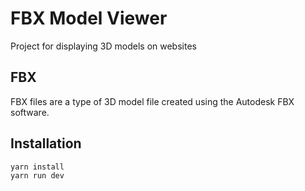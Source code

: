 # FBX Model Viewer
Project for displaying 3D models on websites


## FBX
FBX files are a type of 3D model file created using the Autodesk FBX software.





## Installation
```bash
yarn install
yarn run dev
```
    
